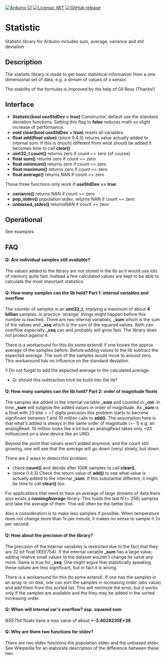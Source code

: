 
[![Arduino CI](https://github.com/RobTillaart/Statistic/workflows/Arduino%20CI/badge.svg)](https://github.com/marketplace/actions/arduino_ci)
[![License: MIT](https://img.shields.io/badge/license-MIT-green.svg)](https://github.com/RobTillaart/Statistic/blob/master/LICENSE)
[![GitHub release](https://img.shields.io/github/release/RobTillaart/Statistic.svg?maxAge=3600)](https://github.com/RobTillaart/Statistic/releases)


# Statistic

Statistic library for Arduino includes sum, average, variance and std deviation


## Description

The statistic library is made to get basic statistical information from a 
one dimensional set of data, e.g. a stream of values of a sensor.

The stability of the formulas is improved by the help of Gil Ross (Thanks!)

## Interface

- **Statistic(bool useStdDev = true)** Constructor, default use the standard deviation
functions. Setting this flag to **false** reduces math so slight increase of performance.
- **void clear(bool useStdDev = true)** resets all variables.
- **float add(float value)** (since 0.4.3) returns value actually added to internal sum.
If this is (much) different from what should be added it becomes time to call **clear()**
- **uint32_t count()** returns zero if count == zero (of course)
- **float sum()**      returns zero if count == zero
- **float minimum()**  returns zero if count == zero
- **float maximum()**  returns zero if count == zero
- **float average()**  returns NAN if count == zero

These three functions only work if **useStdDev == true**

- **variance()**         returns NAN if count == zero
- **pop_stdev()**        population stdev, returns NAN if count == zero
- **unbiased_stdev()**   returnsNAN if count == zero


## Operational

See examples

## FAQ

#### Q: Are individual samples still available?

The values added to the library are not stored in the lib as it would use lots 
of memory quite fast. Instead a few calculated values are kept to be able to 
calculate the most important statistics. 


#### Q: How many samples can the lib hold?  Part 1: internal variables and overflow

The counter of samples is an **uint32_t**, implying a maximum of about **4 billion** samples. 
In practice 'strange' things might happen before this number is reached. 
There are two internal variables, **\_sum** which is the sum of the values and **\_ssq** 
which is the sum of the squared values. Both can overflow especially **\_ssq** 
can and probably will grow fast. The library does not protect against it.

There is a workaround for this (to some extend) if one knows the approx 
average of the samples before. Before adding values to the lib subtract 
the expected average. The sum of the samples would move to around zero. 
This workaround has no influence on the standard deviation. 

!! Do not forget to add the expected average to the calculated average.

- Q: should this subtraction trick be build into the lib?


#### Q: How many samples can the lib hold?  Part 2: order of magnitude floats

The samples are added in the internal variable **\_sum** and counted in **\_cnt**. 
In time **\_sum** will outgrow the added values in order of magnitude.
As **\_sum** is a float with 23 bite = ~7 digits precision this problem starts 
to become significant between 1 and 10 million calls to **add()**. 
The assumption here is that what's added is always in the same order of magnitude
(+- 1) e.g. an analogRead. 10 million looks like a lot but an analogRead takes only 
~0.1 millisecond on a slow device like an UNO.

Beyond the point that values aren't added anymore, and the count still growing,
one will see that the average will go down (very) slowly, but down.

There are 2 ways to detect this problem:
- check **count()** and decide after 100K samples to call **clear()**. 
- (since 0.4.3) Check the return value of **add()** to see what value is actually
added to the internal **\_sum**. If this substantial different, it might be time 
to call **clear()** too. 

For applications that need to have an average of large streams of data there also
exists a **runningAverage** library. This holds the last N (< 256) samples and take the 
average of them. This will often be the better tool. 

Also a consideration is to make less samples if possible. When temperature does 
not change more than 1x per minute, it makes no sense to sample it 2x per second.


#### Q: How about the precision of the library?

The precision of the internal variables is restricted due to the fact 
that they are 32 bit float (IEEE754). If the internal variable **\_sum** has 
a large value, adding relative small values to the dataset wouldn't 
change its value any more. Same is true for **\_ssq**. One might argue that 
statistically speaking these values are less significant, but in fact it is wrong.

There is a workaround for this (to some extend). If one has the samples in an 
array or on disk, one can sort the samples in increasing order (abs value) 
and add them from this sorted list. This will minimize the error, 
but it works only if the samples are available and the they may be added 
in the sorted increasing order.


#### Q: When will internal var's overflow? esp. squared sum

IEEE754 floats have a max value of about **+-3.4028235E+38**


#### Q: Why are there two functions for stdev?

There are two stdev functions the population stdev and the unbiased stdev. 
See Wikipedia for an elaborate description of the difference between these two.



